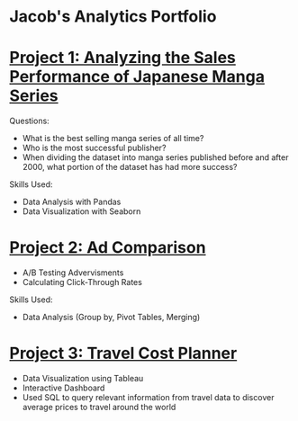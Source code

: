 # Jacob's Analytics Portfolio

# [Project 1: Analyzing the Sales Performance of Japanese Manga Series](https://github.com/jaymendoza1014/best_selling_manga/blob/main/best_selling_manga_research_project.ipynb.ipynb.ipynb)

Questions:
* What is the best selling manga series of all time?
* Who is the most successful publisher?
* When dividing the dataset into manga series published before and after 2000, what portion of the dataset has had more success?

Skills Used:
* Data Analysis with Pandas
* Data Visualization with Seaborn

# [Project 2: Ad Comparison](https://github.com/jaymendoza1014/ad_comparison/blob/main/ad_comparison.ipynb.ipynb.ipynb)

* A/B Testing Advervisments
* Calculating Click-Through Rates 

Skills Used:
* Data Analysis (Group by, Pivot Tables, Merging)

# [Project 3: Travel Cost Planner](https://public.tableau.com/app/profile/jacob.mendoza7622/viz/TravelCostPlanner/Dashboard1)

* Data Visualization using Tableau
* Interactive Dashboard
* Used SQL to query relevant information from travel data to discover average prices to travel around the world

